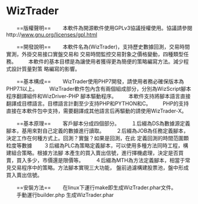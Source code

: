 # WizTrader
　　==版權聲明==
　　本軟件為開源軟件使用GPLv3協議授權使用。協議請參閱http://www.gnu.org/licenses/gpl.html


　　==開發說明==
　　本軟件名為(WizTrader)，支持歷史數據回測，交易時間實測，外掛交易接口實盤交易和
交易時間監控交易對象之價格變動，四種類型任務。
　　本軟件的基本目標是為讓使用者獲得更為簡便的策略編寫方法。減少程式設計質量對策
略編寫的影響。

　　==基本構成==
　　WizTrader使用PHP7開發，請使用者務必確保版本為PHP7.1以上。
　　WizTrader軟件包內含有兩個組成部分，分別為WizScript腳本程序翻譯組件和WizDriver-PHP
腳本驅動程序。
　　本軟件支持將腳本語言直接翻譯成目標語言。目標語言計劃至少支持PHP和PYTHON和C。
　　PHP的支持直接在本軟件包中支持，需要翻譯成其他語言后再驅動的請使用WizTrader-X。

　　==基本原理==
　　客戶腳本分成四個部分。
　　１后綴為DS為數據源定義腳本，基用來對自己定義的數據進行讀取。
　　２后綴為JOB為任務定義腳本，決定工作在何種方式上。回測？實盤？如果是回測，在此
定義回測的時間范圍顆粒度等數據
　　３后綴為PLC為策略定義腳本，可以使用多種方法同時工程，構建組合策略。根據方法腳
本產生的買入賣出信號，進行擇機處理，決定是否買賣，買入多少，市價還是限價等。
　　４后綴為MTH為方法定義腳本，相當于常見交易程序中的策略。方法腳本實現三大功能，
盤前過濾構建股票池，盤中形成買入賣出信號。

　　==安裝方法==
　　在linux下運行make即生成WizTrader.phar文件。
　　手動運行builder.php 生成WizTrader.phar 